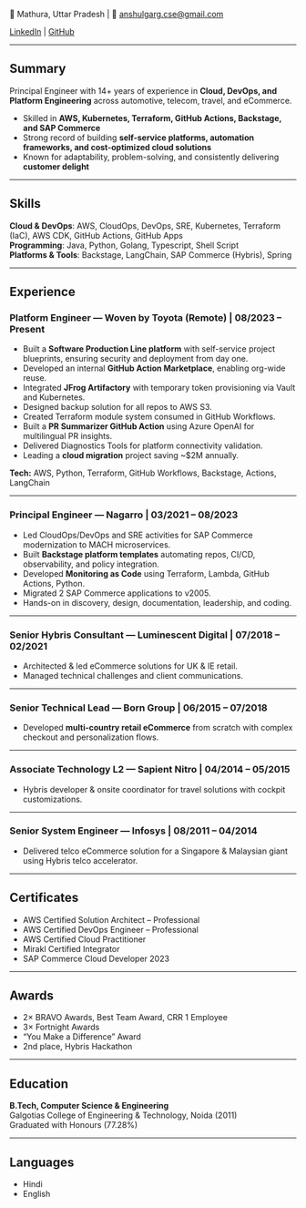 📍 Mathura, Uttar Pradesh | 📧 anshulgarg.cse@gmail.com

[LinkedIn](https://www.linkedin.com/in/anshul-garg-cse/) | [GitHub](https://github.com/garganshulgarg)

---

## Summary
Principal Engineer with 14+ years of experience in **Cloud, DevOps, and Platform Engineering** across automotive, telecom, travel, and eCommerce.  
- Skilled in **AWS, Kubernetes, Terraform, GitHub Actions, Backstage, and SAP Commerce**  
- Strong record of building **self-service platforms, automation frameworks, and cost-optimized cloud solutions**  
- Known for adaptability, problem-solving, and consistently delivering **customer delight**  


---

## Skills
**Cloud & DevOps**: AWS, CloudOps, DevOps, SRE, Kubernetes, Terraform (IaC), AWS CDK, GitHub Actions, GitHub Apps  
**Programming**: Java, Python, Golang, Typescript, Shell Script  
**Platforms & Tools**: Backstage, LangChain, SAP Commerce (Hybris), Spring  

---

## Experience

### Platform Engineer — Woven by Toyota (Remote) | 08/2023 – Present
- Built a **Software Production Line platform** with self-service project blueprints, ensuring security and deployment from day one.  
- Developed an internal **GitHub Action Marketplace**, enabling org-wide reuse.  
- Integrated **JFrog Artifactory** with temporary token provisioning via Vault and Kubernetes.  
- Designed backup solution for all repos to AWS S3.  
- Created Terraform module system consumed in GitHub Workflows.  
- Built a **PR Summarizer GitHub Action** using Azure OpenAI for multilingual PR insights.  
- Delivered Diagnostics Tools for platform connectivity validation.  
- Leading a **cloud migration** project saving ~$2M annually.  

**Tech:** AWS, Python, Terraform, GitHub Workflows, Backstage, Actions, LangChain  

---

### Principal Engineer — Nagarro | 03/2021 – 08/2023
- Led CloudOps/DevOps and SRE activities for SAP Commerce modernization to MACH microservices.  
- Built **Backstage platform templates** automating repos, CI/CD, observability, and policy integration.  
- Developed **Monitoring as Code** using Terraform, Lambda, GitHub Actions, Python.  
- Migrated 2 SAP Commerce applications to v2005.  
- Hands-on in discovery, design, documentation, leadership, and coding.  

---

### Senior Hybris Consultant — Luminescent Digital | 07/2018 – 02/2021
- Architected & led eCommerce solutions for UK & IE retail.  
- Managed technical challenges and client communications.  

---

### Senior Technical Lead — Born Group | 06/2015 – 07/2018
- Developed **multi-country retail eCommerce** from scratch with complex checkout and personalization flows.  

---

### Associate Technology L2 — Sapient Nitro | 04/2014 – 05/2015
- Hybris developer & onsite coordinator for travel solutions with cockpit customizations.  

---

### Senior System Engineer — Infosys | 08/2011 – 04/2014
- Delivered telco eCommerce solution for a Singapore & Malaysian giant using Hybris telco accelerator.  

---

## Certificates
- AWS Certified Solution Architect – Professional  
- AWS Certified DevOps Engineer – Professional  
- AWS Certified Cloud Practitioner  
- Mirakl Certified Integrator  
- SAP Commerce Cloud Developer 2023  

---

## Awards
- 2× BRAVO Awards, Best Team Award, CRR 1 Employee  
- 3× Fortnight Awards  
- “You Make a Difference” Award  
- 2nd place, Hybris Hackathon  

---

## Education
**B.Tech, Computer Science & Engineering**  
Galgotias College of Engineering & Technology, Noida (2011)  
Graduated with Honours (77.28%)  

---

## Languages
- Hindi  
- English  
